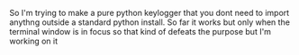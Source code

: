 So I'm trying to make a pure python keylogger that you dont need to import anythng outside a standard python install. So far it works but only when the terminal window is in focus so that kind of defeats the purpose but I'm working on it

